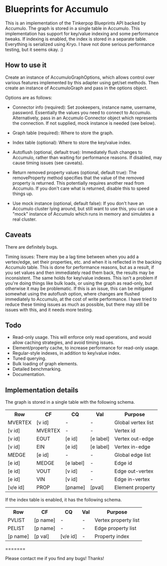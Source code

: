 Blueprints for Accumulo
=======================

This is an implementation of the Tinkerpop Blueprints API backed by
Accumulo.  The graph is stored in a single table in Accumulo.  This
implementation has support for key/value indexing and some performance
tweaks.  If indexing is enabled, the index is stored in a separate
table.  Everything is serialized using Kryo.  I have not done serious
performance testing, but it seems okay. :)


How to use it
-------------

Create an instance of AccumuloGraphOptions, which allows control over
various features implemented by this adapter using get/set methods.
Then create an instance of AccumuloGraph and pass in the options
object.

Options are as follows:

* Connector info (required): Set zookeepers, instance name, username,
  password.  Essentially the values you need to connect to Accumulo.
  Alternatively, pass in an Accumulo Connector object which represents
  the connection.  If not supplied, mock instance is needed (see
  below).

* Graph table (required): Where to store the graph.

* Index table (optional): Where to store the key/value index.

* Autoflush (optional, default true): Immediately flush changes to
  Accumulo, rather than waiting for performance reasons.  If
  disabled, may cause timing issues (see caveats).

* Return removed property values (optional, default true): The
  removeProperty method specifies that the value of the removed
  property is returned.  This potentially requires another read from
  Accumulo.  If you don't care what is returned, disable this
  to speed things up.

* Use mock instance (optional, default false): If you don't have an
  Accumulo cluster lying around, but still want to use this, you can
  use a "mock" instance of Accumulo which runs in memory and simulates a
  real cluster.


Caveats
-------

There are definitely bugs.

Timing issues: There may be a lag time between when you add a
vertex/edge, set their properties, etc. and when it is reflected in
the backing Accumulo table.  This is done for performance reasons, but
as a result, if you set values and then immediately read them back,
the results may be inconsistent.  The same holds for key/value
indexes.  This isn't a problem if you're doing things like bulk loads,
or using the graph as read-only, but otherwise it may be problematic.
If this is an issue, this can be mitigated somewhat using the
autoflush option, where changes are flushed immediately to Accumulo,
at the cost of write performance.  I have tried to reduce these timing
issues as much as possible, but there may still be issues with this,
and it needs more testing.


Todo
----

* Read-only usage.  This will enforce only read operations, and would
  allow caching strategies, and avoid timing issues.
* Element/property cache, to increase performance for read-only
  usage.
* Regular-style indexes, in addition to key/value index.
* Tuned querying.
* Bulk loading of graph elements.
* Detailed benchmarking.
* Documentation.


Implementation details
----------------------

The graph is stored in a single table with the following schema.

<table>
<tr><th>Row</th>        <th>CF</th>         <th>CQ</th>         <th>Val</th>        <th>Purpose</th></tr>
<tr><td>MVERTEX</td>    <td>[v id]</td>     <td>-</td>          <td>-</td>          <td>Global vertex list</td></tr>
<tr><td>[v id]</td>     <td>MVERTEX</td>    <td>-</td>          <td>-</td>          <td>Vertex id</td></tr>
<tr><td>[v id]</td>     <td>EOUT</td>       <td>[e id]</td>     <td>[e label]</td>  <td>Vertex out-edge</td></tr>
<tr><td>[v id]</td>     <td>EIN</td>        <td>[e id]</td>     <td>[e label]</td>  <td>Vertex in-edge</td></tr>
<tr><td>MEDGE</td>      <td>[e id]</td>     <td>-</td>          <td>-</td>          <td>Global edge list</td></tr>
<tr><td>[e id]</td>     <td>MEDGE</td>      <td>[e label]</td>  <td>-</td>          <td>Edge id</td></tr>
<tr><td>[e id]</td>     <td>VOUT</td>       <td>[v id]</td>     <td>-</td>          <td>Edge out-vertex</td></tr>
<tr><td>[e id]</td>     <td>VIN</td>        <td>[v id]</td>     <td>-</td>          <td>Edge in-vertex</td></tr>
<tr><td>[v/e id]</td>   <td>PROP</td>       <td>[pname]</td>    <td>[pval]</td>     <td>Element property</td></tr>
</table>

If the index table is enabled, it has the following schema.

<table>
<tr><th>Row</th>        <th>CF</th>         <th>CQ</th>         <th>Val</th>    <th>Purpose</th></tr>
<tr><td>PVLIST</td>     <td>[p name]</td>   <td>-</td>          <td>-</td>      <td>Vertex property list</td></tr>
<tr><td>PELIST</td>     <td>[p name]</td>   <td>-</td>          <td>-</td>      <td>Edge property list</td></tr>
<tr><td>[p name]</td>   <td>[p val]</td>    <td>[v/e id]</td>   <td>-</td>      <td>Property index</td></tr>
</table>


=======

Please contact me if you find any bugs!  Thanks!

